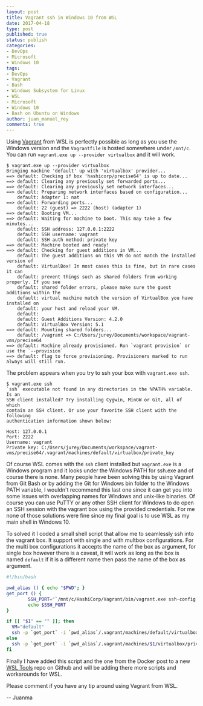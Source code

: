```yaml
---
layout: post
title: Vagrant ssh in Windows 10 from WSL
date: 2017-04-18
type: post
published: true
status: publish
categories:
- DevOps
- Microsoft
- Windows 10
tags:
- DevOps
- Vagrant
- Bash
- Windows Subsystem for Linux
- WSL
- Microsoft
- Windows 10
- Bash on Ubuntu on Windows
author: juan_manuel_rey
comments: true
---
```


Using [Vagrant](https://www.vagrantup.com/) from WSL is perfectly possible as long as you use the Windows version and the `Vagrantfile` is hosted somewhere under `/mnt/c`. You can run `vagrant.exe up --provider virtualbox` and it will work.

```
$ vagrant.exe up --provider virtualbox
Bringing machine 'default' up with 'virtualbox' provider...
==> default: Checking if box 'hashicorp/precise64' is up to date...
==> default: Clearing any previously set forwarded ports...
==> default: Clearing any previously set network interfaces...
==> default: Preparing network interfaces based on configuration...
    default: Adapter 1: nat
==> default: Forwarding ports...
    default: 22 (guest) => 2222 (host) (adapter 1)
==> default: Booting VM...
==> default: Waiting for machine to boot. This may take a few minutes...
    default: SSH address: 127.0.0.1:2222
    default: SSH username: vagrant
    default: SSH auth method: private key
==> default: Machine booted and ready!
==> default: Checking for guest additions in VM...
    default: The guest additions on this VM do not match the installed version of
    default: VirtualBox! In most cases this is fine, but in rare cases it can
    default: prevent things such as shared folders from working properly. If you see
    default: shared folder errors, please make sure the guest additions within the
    default: virtual machine match the version of VirtualBox you have installed on
    default: your host and reload your VM.
    default:
    default: Guest Additions Version: 4.2.0
    default: VirtualBox Version: 5.1
==> default: Mounting shared folders...
    default: /vagrant => C:/Users/jurey/Documents/workspace/vagrant-vms/precise64
==> default: Machine already provisioned. Run `vagrant provision` or use the `--provision`
==> default: flag to force provisioning. Provisioners marked to run always will still run.
```

The problem appears when you try to ssh your box with `vagrant.exe ssh`.

```
$ vagrant.exe ssh
`ssh` executable not found in any directories in the %PATH% variable. Is an
SSH client installed? Try installing Cygwin, MinGW or Git, all of which
contain an SSH client. Or use your favorite SSH client with the following
authentication information shown below:

Host: 127.0.0.1
Port: 2222
Username: vagrant
Private key: C:/Users/jurey/Documents/workspace/vagrant-vms/precise64/.vagrant/machines/default/virtualbox/private_key
```

Of course WSL comes with the `ssh` client installed but `vagrant.exe` is a Windows program and it looks under the Windows PATH for ssh.exe and of course there is none. Many people have been solving this by using Vagrant from Git Bash or by adding the Git for Windows bin folder to the Windows PATH variable, I wouldn't recommend this last one since it can get you into some issues with overlapping names for Windows and unix-like binaries. Of course you can use PuTTY or any other SSH client for Windows to do open an SSH session with the vagrant box using the provided credentials. For me none of those solutions were fine since my final goal is to use WSL as my main shell in Windows 10. 

To solved it I coded a small shell script that allow me to seamlessly ssh into the vagrant box. It support with single and with multbox configurations. For the multi box configurations it accepts the name of the box as argument, for single box however there is a caveat, it will work as long as the box is named `default` if it is a different name then pass the name of the box as argument. 

```bash
#!/bin/bash

pwd_alias () { echo "$PWD"; }
get_port () {
        SSH_PORT="`/mnt/c/HashiCorp/Vagrant/bin/vagrant.exe ssh-config $1 | grep Port | awk '{ print $2 }' | dos2unix`"
        echo $SSH_PORT
}

if [[ "$1" == "" ]]; then
  VM="default"
  ssh -p `get_port` -i `pwd_alias`/.vagrant/machines/default/virtualbox/private_key vagrant@127.0.0.1
else
  ssh -p `get_port` -i `pwd_alias`/.vagrant/machines/$1/virtualbox/private_key vagrant@127.0.0.1
fi
``` 

Finally I have added this script and the one from the Docker post to a new [WSL Tools](https://github.com/jreypo/WSL-Tools) repo on Github and will be adding there more scripts and workarounds for WSL. 

Please comment if you have any tip around using Vagrant from WSL. 

-- Juanma
